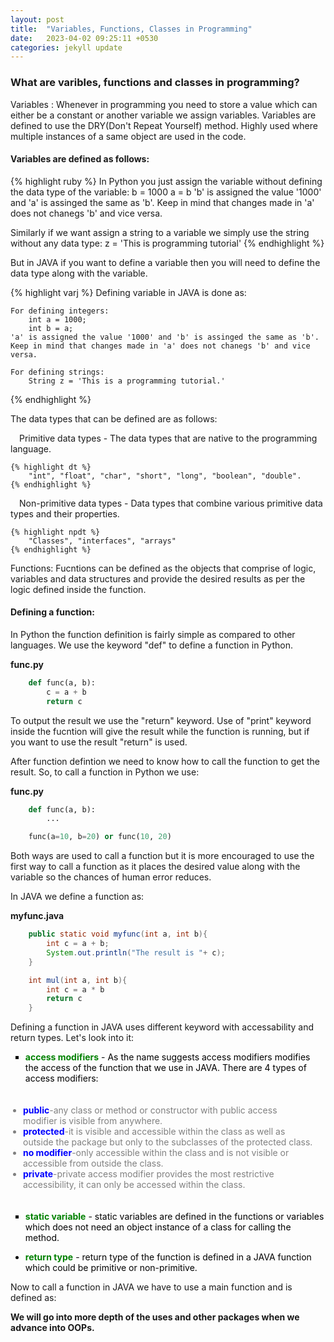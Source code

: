 ```yaml
---
layout: post
title:  "Variables, Functions, Classes in Programming"
date:   2023-04-02 09:25:11 +0530
categories: jekyll update
---
```

### What are varibles, functions and classes in programming?

Variables :
Whenever in programming you need to store a value which can either be a constant or another variable we assign variables. Variables are defined to use the DRY(Don't Repeat Yourself) method. Highly used where multiple instances of a same object are used in the code.

#### Variables are defined as follows:

{% highlight ruby %}
In Python you just assign the variable without defining the data type of the variable:
    b = 1000
    a = b
    'b' is assigned the value '1000' and 'a' is assinged the same as 'b'. Keep in mind that changes made in 'a' does not chanegs 'b' and vice versa.

Similarly if we want assign a string to a variable we simply use the string without any data type:
    z = 'This is programming tutorial'
{% endhighlight %}

But in JAVA if you want to define a variable then you will need to define the data type along with the variable.

{% highlight varj %}
Defining variable in JAVA is done as:

    For defining integers:
        int a = 1000;
        int b = a;
    'a' is assigned the value '1000' and 'b' is assinged the same as 'b'. Keep in mind that changes made in 'a' does not chanegs 'b' and vice versa.
    
    For defining strings:
        String z = 'This is a programming tutorial.'
{% endhighlight %}

The data types that can be defined are as follows:
    
&emsp;Primitive data types - The data types that are native to the programming language.

    {% highlight dt %}
        "int", "float", "char", "short", "long", "boolean", "double".
    {% endhighlight %}

&emsp;Non-primitive data types - Data types that combine various primitive data types and their properties.

    {% highlight npdt %}
        "Classes", "interfaces", "arrays"
    {% endhighlight %}

Functions:
Fucntions can be defined as the objects that comprise of logic, variables and data structures and provide the desired results as per the logic defined inside the function.

#### Defining a function:

In Python the function definition is fairly simple as compared to other languages. We use the keyword "def" to define a function in Python.

<b>func.py</b>
```python
    def func(a, b):
        c = a + b
        return c
```

To output the result we use the "return" keyword. Use of "print" keyword inside the fucntion will give the result while the function is running, but if you want to use the result "return" is used.

After function defintion we need to know how to call the function to get the result. So, to call a function in Python we use:

<b>func.py</b>
```python
    def func(a, b):
        ...

    func(a=10, b=20) or func(10, 20)
```

Both ways are used to call a function but it is more encouraged to use the first way to call a function as it places the desired value along with the variable so the chances of human error reduces.

In JAVA we define a function as:

<b>myfunc.java</b>
```java
    public static void myfunc(int a, int b){
        int c = a + b;
        System.out.println("The result is "+ c);
    }

    int mul(int a, int b){
        int c = a * b
        return c
    }
```

Defining a function in JAVA uses different keyword with accessability and return types. Let's look into it:

<ul style="list-style-type:square;"><li style="color:black"><b style="color:green">access modifiers</b> - As the name suggests access modifiers modifies the access of the function that we use in JAVA. There are 4 types of access modifiers:</li></ul>
<ul style="padding:20px; margin-top:2px;">
<li style="color:grey"><b style="color:Blue">public</b>-any class or method or constructor with public access modifier is visible from anywhere.</li>
<li style="color:grey"><b style="color:Blue">protected</b>-it is visible and accessible within the class as well as outside the package but only to the subclasses of the protected class.</li>
<li style="color:grey"><b style="color:Blue">no modifier</b>-only accessible within the class and is not visible or accessible from outside the class.</li>
<li style="color:grey"><b style="color:Blue">private</b>-private access modifier provides the most restrictive accessibility, it can only be accessed within the class.</li> 
</ul>

<ul style="list-style-type:square"><li style="color:black"><b style="color:green">static variable</b> - static variables are defined in the functions or variables which does not need an object instance of a class for calling the method.</li></ul>

<ul style="list-style:disc;"><li style="color:black"><b style="color:green">return type</b> - return type of the function is defined in a JAVA function which could be primitive or non-primitive.</li></ul>

Now to call a function in JAVA we have to use a main function and is defined as:


<b>We will go into more depth of the uses and other packages when we advance into OOPs.</b>